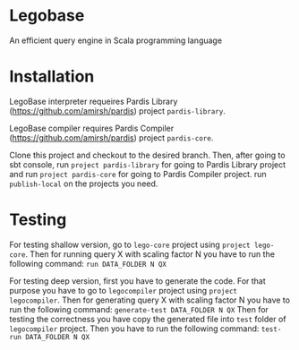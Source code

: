 Legobase
======

An efficient query engine in Scala programming language

Installation
============

LegoBase interpreter requeires Pardis Library (https://github.com/amirsh/pardis) project `pardis-library`.

LegoBase compiler requires Pardis Compiler (https://github.com/amirsh/pardis) project `pardis-core`.

Clone this project and checkout to the desired branch. Then, after going to sbt console, 
run `project pardis-library` for going to Pardis Library project and run `project pardis-core` for 
going to Pardis Compiler project.
run `publish-local` on the projects you need.

Testing
=======
For testing shallow version, go to `lego-core` project using `project lego-core`.
Then for running query X with scaling factor N you have to run the following command:
`run DATA_FOLDER N QX`

For testing deep version, first you have to generate the code. 
For that purpose you have to go to `legocompiler` project using `project legocompiler`.
Then for generating query X with scaling factor N you have to run the following command:
`generate-test DATA_FOLDER N QX`
Then for testing the correctness you have copy the generated file into `test` folder of `legocompiler` project.
Then you have to run the following command:
`test-run DATA_FOLDER N QX`
